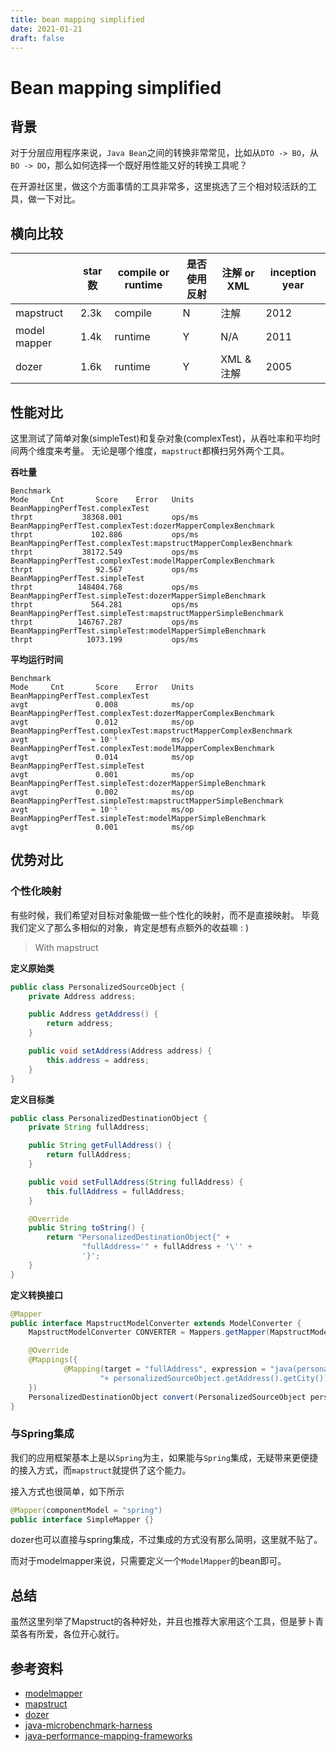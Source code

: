 ```yaml
---
title: bean mapping simplified
date: 2021-01-21
draft: false
---
```


# Bean mapping simplified

## 背景

对于分层应用程序来说，`Java Bean`之间的转换非常常见，比如从`DTO -> BO`，从 `BO -> DO`，那么如何选择一个既好用性能又好的转换工具呢？

在开源社区里，做这个方面事情的工具非常多，这里挑选了三个相对较活跃的工具，做一下对比。

## 横向比较

|   |  star数 | compile or runtime  | 是否使用反射 | 注解 or XML | inception year |
|---|---|---|---|---|---|
| mapstruct  | 2.3k  | compile  | N | 注解 | 2012 |
| model mapper  | 1.4k  | runtime  | Y | N/A | 2011 |
| dozer  | 1.6k  | runtime  | Y | XML & 注解 | 2005 |


## 性能对比

这里测试了简单对象(simpleTest)和复杂对象(complexTest)，从吞吐率和平均时间两个维度来考量。
无论是哪个维度，`mapstruct`都横扫另外两个工具。

__吞吐量__
```
Benchmark                                                                  Mode     Cnt       Score    Error   Units
BeanMappingPerfTest.complexTest                                           thrpt           38368.001           ops/ms
BeanMappingPerfTest.complexTest:dozerMapperComplexBenchmark               thrpt             102.886           ops/ms
BeanMappingPerfTest.complexTest:mapstructMapperComplexBenchmark           thrpt           38172.549           ops/ms
BeanMappingPerfTest.complexTest:modelMapperComplexBenchmark               thrpt              92.567           ops/ms
BeanMappingPerfTest.simpleTest                                            thrpt          148404.768           ops/ms
BeanMappingPerfTest.simpleTest:dozerMapperSimpleBenchmark                 thrpt             564.281           ops/ms
BeanMappingPerfTest.simpleTest:mapstructMapperSimpleBenchmark             thrpt          146767.287           ops/ms
BeanMappingPerfTest.simpleTest:modelMapperSimpleBenchmark                 thrpt            1073.199           ops/ms
```

__平均运行时间__
```
Benchmark                                                                  Mode     Cnt       Score    Error   Units
BeanMappingPerfTest.complexTest                                            avgt               0.008            ms/op
BeanMappingPerfTest.complexTest:dozerMapperComplexBenchmark                avgt               0.012            ms/op
BeanMappingPerfTest.complexTest:mapstructMapperComplexBenchmark            avgt              ≈ 10⁻⁵            ms/op
BeanMappingPerfTest.complexTest:modelMapperComplexBenchmark                avgt               0.014            ms/op
BeanMappingPerfTest.simpleTest                                             avgt               0.001            ms/op
BeanMappingPerfTest.simpleTest:dozerMapperSimpleBenchmark                  avgt               0.002            ms/op
BeanMappingPerfTest.simpleTest:mapstructMapperSimpleBenchmark              avgt              ≈ 10⁻⁵            ms/op
BeanMappingPerfTest.simpleTest:modelMapperSimpleBenchmark                  avgt               0.001            ms/op
```



## 优势对比

### 个性化映射

有些时候，我们希望对目标对象能做一些个性化的映射，而不是直接映射。
毕竟我们定义了那么多相似的对象，肯定是想有点额外的收益嘛 : )

> With mapstruct

__定义原始类__
```java
public class PersonalizedSourceObject {
    private Address address;

    public Address getAddress() {
        return address;
    }

    public void setAddress(Address address) {
        this.address = address;
    }
}
```

__定义目标类__
```java
public class PersonalizedDestinationObject {
    private String fullAddress;

    public String getFullAddress() {
        return fullAddress;
    }

    public void setFullAddress(String fullAddress) {
        this.fullAddress = fullAddress;
    }

    @Override
    public String toString() {
        return "PersonalizedDestinationObject{" +
                "fullAddress='" + fullAddress + '\'' +
                '}';
    }
}
```

__定义转换接口__
```java
@Mapper
public interface MapstructModelConverter extends ModelConverter {
    MapstructModelConverter CONVERTER = Mappers.getMapper(MapstructModelConverter.class);

    @Override
    @Mappings({
            @Mapping(target = "fullAddress", expression = "java(personalizedSourceObject.getAddress().getProvince() "+ " + \"-\" " +
                    "+ personalizedSourceObject.getAddress().getCity())")
    })
    PersonalizedDestinationObject convert(PersonalizedSourceObject personalizedSourceObject);
}
```

### 与Spring集成

我们的应用框架基本上是以`Spring`为主，如果能与`Spring`集成，无疑带来更便捷的接入方式，而`mapstruct`就提供了这个能力。

接入方式也很简单，如下所示

```java
@Mapper(componentModel = "spring")
public interface SimpleMapper {}
```

dozer也可以直接与spring集成，不过集成的方式没有那么简明，这里就不贴了。

而对于modelmapper来说，只需要定义一个`ModelMapper`的bean即可。

## 总结

虽然这里列举了Mapstruct的各种好处，并且也推荐大家用这个工具，但是萝卜青菜各有所爱，各位开心就行。


## 参考资料

* [modelmapper](https://github.com/modelmapper/modelmapper)
* [mapstruct](https://github.com/mapstruct/mapstruct)
* [dozer](https://github.com/DozerMapper/dozer)
* [java-microbenchmark-harness](https://www.baeldung.com/java-microbenchmark-harness)
* [java-performance-mapping-frameworks](https://www.baeldung.com/java-performance-mapping-frameworks)
